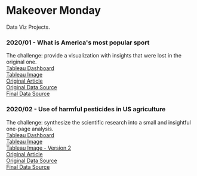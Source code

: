 # Makeover Monday
Data Viz Projects.

### 2020/01 - What is America's most popular sport
The challenge: provide a visualization with insights that were lost in the original one. <br>
[Tableau Dashboard](http://bit.ly/dataviz-20-01) <br>
[Tableau Image](https://raw.githubusercontent.com/htcbrandao/makeovermonday/master/Makeover%20Monday%202020%20W01.png) <br>
[Original Article](https://www.vox.com/2014/10/14/6951261/sports-maps-charts) <br>
[Original Data Source](https://data.world/makeovermonday/2020w1-what-is-americas-most-popular-sport) <br>
[Final Data Source](https://data.world/makeovermonday/2020w1-what-is-americas-most-popular-sport) <br>

### 2020/02 - Use of harmful pesticides in US agriculture
The challenge: synthesize the scientific research into a small and insightful one-page analysis. <br>
[Tableau Dashboard](http://bit.ly/dataviz-20-02) <br>
[Tableau Image](https://raw.githubusercontent.com/htcbrandao/makeovermonday/master/Makeover%20Monday%202020%20W02.png) <br>
[Tableau Image - Version 2](https://raw.githubusercontent.com/htcbrandao/makeovermonday/master/Makeover%20Monday%202020%20W02%20v2.png) <br>
[Original Article](https://ehjournal.biomedcentral.com/articles/10.1186/s12940-019-0488-0) <br>
[Original Data Source](https://data.world/makeovermonday/2020w2/) <br>
[Final Data Source](https://github.com/htcbrandao/makeovermonday/blob/master/Makeover%20Monday%202020%20W02.xlsx) <br>
